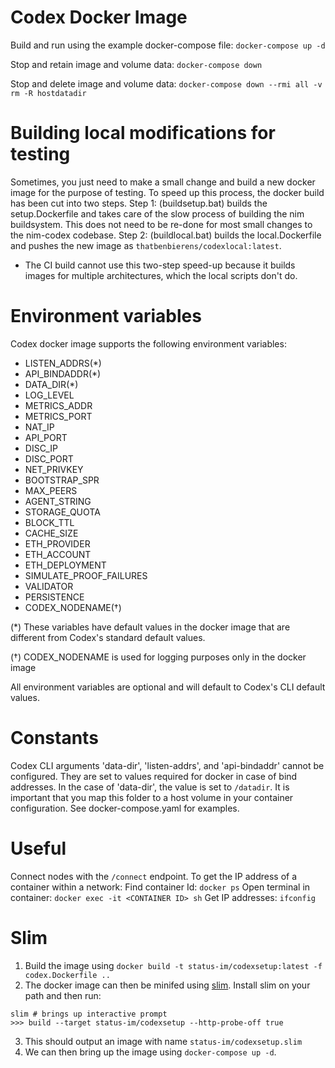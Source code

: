 # Codex Docker Image

Build and run using the example docker-compose file:
`docker-compose up -d`

Stop and retain image and volume data:
`docker-compose down`

Stop and delete image and volume data:
`docker-compose down --rmi all -v`
`rm -R hostdatadir`

# Building local modifications for testing
Sometimes, you just need to make a small change and build a new docker image for the purpose of testing. To speed up this process, the docker build has been cut into two steps.
Step 1: (buildsetup.bat) builds the setup.Dockerfile and takes care of the slow process of building the nim buildsystem. This does not need to be re-done for most small changes to the nim-codex codebase.
Step 2: (buildlocal.bat) builds the local.Dockerfile and pushes the new image as `thatbenbierens/codexlocal:latest`.

- The CI build cannot use this two-step speed-up because it builds images for multiple architectures, which the local scripts don't do.

# Environment variables
Codex docker image supports the following environment variables:
- LISTEN_ADDRS(*)
- API_BINDADDR(*)
- DATA_DIR(*)
- LOG_LEVEL
- METRICS_ADDR
- METRICS_PORT
- NAT_IP
- API_PORT
- DISC_IP
- DISC_PORT
- NET_PRIVKEY
- BOOTSTRAP_SPR
- MAX_PEERS
- AGENT_STRING
- STORAGE_QUOTA
- BLOCK_TTL
- CACHE_SIZE
- ETH_PROVIDER
- ETH_ACCOUNT
- ETH_DEPLOYMENT
- SIMULATE_PROOF_FAILURES
- VALIDATOR
- PERSISTENCE
- CODEX_NODENAME(†)

(*) These variables have default values in the docker image that are different from Codex's standard default values.

(†) CODEX_NODENAME is used for logging purposes only in the docker image

All environment variables are optional and will default to Codex's CLI default values.

# Constants
Codex CLI arguments 'data-dir', 'listen-addrs', and 'api-bindaddr' cannot be configured. They are set to values required for docker in case of bind addresses. In the case of 'data-dir', the value is set to `/datadir`. It is important that you map this folder to a host volume in your container configuration. See docker-compose.yaml for examples.

# Useful
Connect nodes with the `/connect` endpoint.
To get the IP address of a container within a network:
Find container Id: `docker ps`
Open terminal in container: `docker exec -it <CONTAINER ID> sh`
Get IP addresses: `ifconfig`

# Slim
1. Build the image using `docker build -t status-im/codexsetup:latest -f codex.Dockerfile ..`
2. The docker image can then be minifed using [slim](https://github.com/slimtoolkit/slim). Install slim on your path and then run:
```shell
slim # brings up interactive prompt
>>> build --target status-im/codexsetup --http-probe-off true
```
3. This should output an image with name `status-im/codexsetup.slim`
4. We can then bring up the image using `docker-compose up -d`.